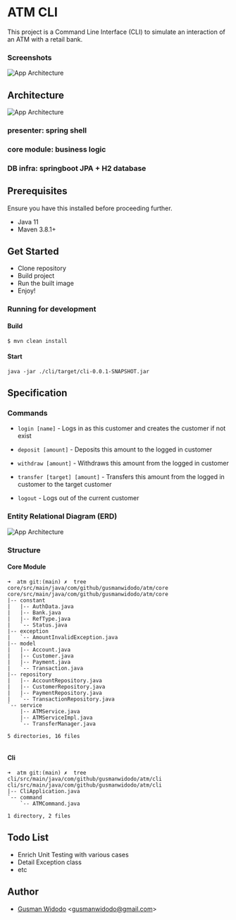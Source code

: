 # ATM CLI
This project is a Command Line Interface (CLI) to simulate an interaction of an ATM with a retail bank.
### Screenshots
![App Architecture](./atm-cli-screenshot.png?raw=true "App Architecture")

## Architecture
![App Architecture](./atm-cli-architecture.png?raw=true "App Architecture")
### presenter: spring shell
### core module: business logic
### DB infra: springboot JPA + H2 database

## Prerequisites
Ensure you have this installed before proceeding further.
- Java 11
- Maven 3.8.1+

## Get Started
- Clone repository
- Build project
- Run the built image
- Enjoy!

### Running for development
#### Build
```shell
$ mvn clean install
```
#### Start
```shell
java -jar ./cli/target/cli-0.0.1-SNAPSHOT.jar
```

## Specification
### Commands
* `login [name]` - Logs in as this customer and creates the customer if not exist

* `deposit [amount]` - Deposits this amount to the logged in customer

* `withdraw [amount]` - Withdraws this amount from the logged in customer

* `transfer [target] [amount]` - Transfers this amount from the logged in customer to the target customer

* `logout` - Logs out of the current customer


### Entity Relational Diagram (ERD)
![App Architecture](./atm-cli-erd.png?raw=true "App Architecture")

### Structure
#### Core Module
```shell
➜  atm git:(main) ✗  tree core/src/main/java/com/github/gusmanwidodo/atm/core
core/src/main/java/com/github/gusmanwidodo/atm/core
|-- constant
|   |-- AuthData.java
|   |-- Bank.java
|   |-- RefType.java
|   `-- Status.java
|-- exception
|   `-- AmountInvalidException.java
|-- model
|   |-- Account.java
|   |-- Customer.java
|   |-- Payment.java
|   `-- Transaction.java
|-- repository
|   |-- AccountRepository.java
|   |-- CustomerRepository.java
|   |-- PaymentRepository.java
|   `-- TransactionRepository.java
`-- service
    |-- ATMService.java
    |-- ATMServiceImpl.java
    `-- TransferManager.java

5 directories, 16 files


```
#### Cli
```shell
➜  atm git:(main) ✗  tree cli/src/main/java/com/github/gusmanwidodo/atm/cli
cli/src/main/java/com/github/gusmanwidodo/atm/cli
|-- CliApplication.java
`-- command
    `-- ATMCommand.java

1 directory, 2 files

```

## Todo List
- Enrich Unit Testing with various cases
- Detail Exception class
- etc

## Author
- [Gusman Widodo](https://linkedin.com/gusmanwidodo) <[gusmanwidodo@gmail.com](mailto:gusmanwidodo@gmail.com)>